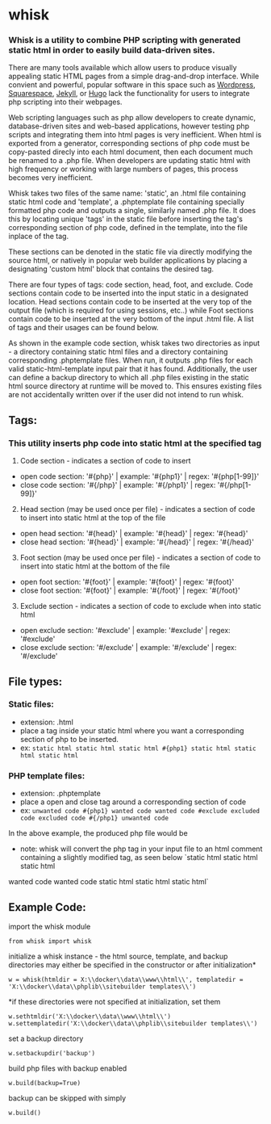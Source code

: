 # whisk

### Whisk is a utility to combine PHP scripting with generated static html in order to easily build data-driven sites. 
There are many tools available which allow users to produce visually appealing static HTML pages from a simple drag-and-drop interface. While convient and powerful, popular software in this space such as [Wordpress](https://wordpress.com), [Squarespace](https://squarespace.com), [Jekyll](https://jekyllrb.com/), or [Hugo](https://gohugo.io/) lack the functionality for users to integrate php scripting into their webpages.

Web scripting languages such as php allow developers to create dynamic, database-driven sites and web-based applications, however testing php scripts and integrating them into html pages is very inefficient. When html is exported from a generator, corresponding sections of php code must be copy-pasted direcly into each html document, then each document much be renamed to a .php file. When developers are updating static html with high frequency or working with large numbers of pages, this process becomes very inefficient.

Whisk takes two files of the same name: 'static', an .html file containing static html code and 'template', a .phptemplate file containing specially formatted php code and outputs a single, similarly named .php file. It does this by locating unique 'tags' in the static file before inserting the tag's corresponding section of php code, defined in the template, into the file inplace of the tag.

These sections can be denoted in the static file via directly modifying the source html, or natively in popular web builder applications by placing a designating 'custom html' block that contains the desired tag.

There are four types of tags: code section, head, foot, and exclude. Code sections contain code to be inserted into the input static in a designated location. Head sections contain code to be inserted at the very top of the output file (which is required for using sessions, etc..) while Foot sections contain code to be inserted at the very bottom of the input .html file. A list of tags and their usages can be found below.

As shown in the example code section, whisk takes two directories as input - a directory containing static html files and a directory containing corresponding .phptemplate files. When run, it outputs .php files for each valid static-html-template input pair that it has found. Additionally, the user can define a backup directory to which all .php files existing in the static html source directory at runtime will be moved to. This ensures existing files are not accidentally written over if the user did not intend to run whisk.

## Tags:
### This utility inserts php code into static html at the specified tag
1. Code section - indicates a section of code to insert
- open code section: '#\{php<tag number>}' | example: '#\{php1}' | regex: '#\{php[1-99]}'
- close code section: '#\{/php<tag number>}' | example: '#\{/php1}' | regex: '#\{/php[1-99]}'

2. Head section (may be used once per file) - indicates a section of code to insert into static html at the top of the file
- open head section: '#\{head}' | example: '#\{head}' | regex: '#\{head}'
- close head section: '#\{head}' | example: '#\{/head}' | regex: '#\{/head}'

3. Foot section (may be used once per file) - indicates a section of code to insert into static html at the bottom of the file
- open foot section: '#\{foot}' | example: '#\{foot}' | regex: '#\{foot}'
- close foot section: '#\{foot}' | example: '#\{/foot}' | regex: '#\{/foot}'

3. Exclude section - indicates a section of code to exclude when into static html
- open exclude section: '#exclude' | example: '#exclude' | regex: '#exclude'
- close exclude section: '#/exclude' | example: '#/exclude' | regex: '#/exclude'
 
 
## File types:

### Static files:
 - extension: .html
 - place a tag inside your static html where you want a corresponding section of php to be inserted.
 - ex:
`static html
 static html
 static html
 #{php1}
 static html
 static html
 static html`
 
 ### PHP template files:
 - extension: .phptemplate
 - place a open and close tag around a corresponding section of code
 - ex:
 `unwanted code
 #{php1}
 wanted code
 wanted code
 #exclude
 excluded code
 excluded code
 #{/php1}
 unwanted code`
  
 In the above example, the produced php file would be
 - note: whisk will convert the php tag in your input file to an html comment containing a slightly modified tag, as seen below
 `static html
 static html
 static html
 <!-- #!{php1} -->
 wanted code
 wanted code
 static html
 static html
 static html`


## Example Code:
import the whisk module

`from whisk import whisk`

initialize a whisk instance - the html source, template, and backup directories may either be specified in the constructor or after initialization*

`w = whisk(htmldir = X:\\docker\\data\\www\\html\\', templatedir = 'X:\\docker\\data\\phplib\\sitebuilder templates\\')`

\*if these directories were not specified at initialization, set them

`w.sethtmldir('X:\\docker\\data\\www\\html\\')`
`w.settemplatedir('X:\\docker\\data\\phplib\\sitebuilder templates\\')`

set a backup directory

`w.setbackupdir('backup')`

build php files with backup enabled

`w.build(backup=True)`

backup can be skipped with simply

`w.build()`
